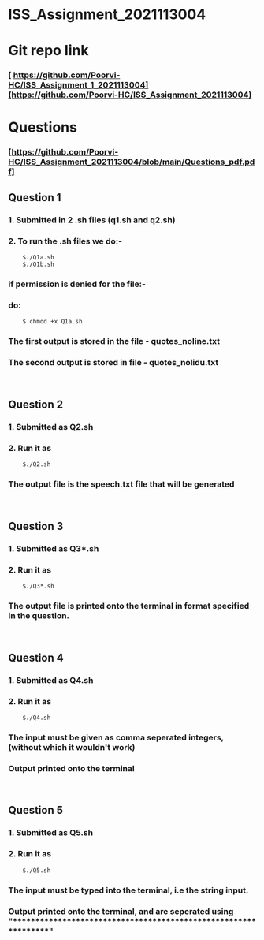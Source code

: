 # ISS_Assignment_2021113004

# Git repo link
### [ https://github.com/Poorvi-HC/ISS_Assignment_1_2021113004](https://github.com/Poorvi-HC/ISS_Assignment_2021113004)

# Questions
### [https://github.com/Poorvi-HC/ISS_Assignment_2021113004/blob/main/Questions_pdf.pdf]

## Question 1

### 1. Submitted in 2 .sh files (q1.sh and q2.sh)
### 2. To run the .sh files we do:-
```
    $./Q1a.sh
    $./Q1b.sh
```
### if permission is denied for the file:-
### do:
```
    $ chmod +x Q1a.sh
```
### The first output is stored in the file<t> - quotes_noline.txt</t>
### The second output is stored in file - <t>quotes_nolidu.txt</t>
</br>

## Question 2

### 1. Submitted as Q2.sh
### 2. Run it as
```
    $./Q2.sh
```
### The output file is the speech.txt file that will be generated

</br>

## Question 3
### 1. Submitted as Q3*.sh
### 2. Run it as
```
    $./Q3*.sh
```
### The output file is printed onto the terminal in format specified in the question.

</br>

## Question 4
### 1. Submitted as Q4.sh
### 2. Run it as
```
    $./Q4.sh
```
### The input must be given as comma seperated integers, (without which it wouldn't work)
### Output printed onto the terminal

</br>

## Question 5
### 1. Submitted as Q5.sh
### 2. Run it as
```
    $./Q5.sh
```
### The input must be typed into the terminal, i.e the string input.
### Output printed onto the terminal, and are seperated using "***************************************************************"

